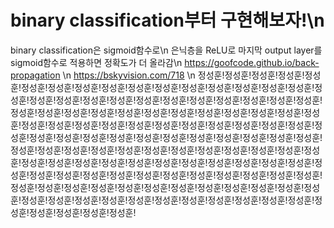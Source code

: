 # binary classification부터 구현해보자!\n
binary classification은 sigmoid함수로\n
은닉층을 ReLU로 마지막 output layer를 sigmoid함수로 적용하면 정확도가 더 올라감\n
https://goofcode.github.io/back-propagation \n
https://bskyvision.com/718 \n
정성훈!정성훈!정성훈!정성훈!정성훈!정성훈!정성훈!정성훈!정성훈!정성훈!정성훈!정성훈!정성훈!정성훈!정성훈!정성훈!정성훈!정성훈!정성훈!정성훈!정성훈!정성훈!정성훈!정성훈!정성훈!정성훈!정성훈!정성훈!정성훈!정성훈!정성훈!정성훈!정성훈!정성훈!정성훈!정성훈!정성훈!정성훈!정성훈!정성훈!정성훈!정성훈!정성훈!정성훈!정성훈!정성훈!정성훈!정성훈!정성훈!정성훈!정성훈!정성훈!정성훈!정성훈!정성훈!정성훈!정성훈!정성훈!정성훈!정성훈!정성훈!정성훈!정성훈!정성훈!정성훈!정성훈!정성훈!정성훈!정성훈!정성훈!정성훈!정성훈!정성훈!정성훈!정성훈!정성훈!정성훈!정성훈!정성훈!정성훈!정성훈!정성훈!정성훈!정성훈!정성훈!정성훈!정성훈!정성훈!정성훈!정성훈!정성훈!정성훈!정성훈!정성훈!정성훈!정성훈!정성훈!정성훈!정성훈!정성훈!정성훈!정성훈!정성훈!정성훈!정성훈!정성훈!정성훈!정성훈!정성훈!정성훈!정성훈!정성훈!정성훈!정성훈!정성훈!정성훈!정성훈!정성훈!정성훈!정성훈!정성훈!정성훈!정성훈!정성훈!정성훈!정성훈!
